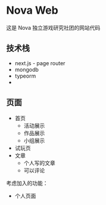 # Nova Web

这是 Nova 独立游戏研究社团的网站代码

## 技术栈

- next.js - page router
- mongodb
- typeorm
-

## 页面

- 首页
  - 活动展示
  - 作品展示
  - 小组展示
- 试玩页
- 文章
  - 个人写的文章
  - 可以评论

考虑加入的功能：

- 个人页面